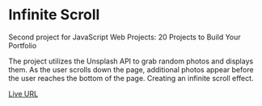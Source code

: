 # Infinite Scroll
Second project for JavaScript Web Projects: 20 Projects to Build Your Portfolio

The project utilizes the Unsplash API to grab random photos and displays them. As the user scrolls down the page, additional photos appear before the user reaches the bottom of the page. Creating an infinite scroll effect.

[Live URL](https://laurana88.github.io/infinite-scroll/)